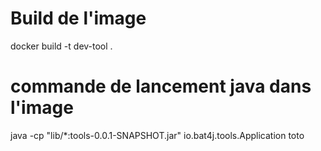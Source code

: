  # Build de l'image
 docker build -t dev-tool  .
 # commande de lancement java dans l'image
 java -cp "lib/*:tools-0.0.1-SNAPSHOT.jar" io.bat4j.tools.Application toto 